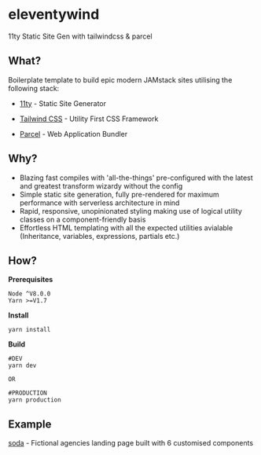 # eleventywind

11ty Static Site Gen with tailwindcss & parcel

## What?

Boilerplate template to build epic modern JAMstack sites utilising the following stack:

* [11ty](https://www.11ty.io) - Static Site Generator

* [Tailwind CSS](https://tailwindcss.com) - Utility First CSS Framework

* [Parcel](https://parceljs.org) - Web Application Bundler

## Why?

* Blazing fast compiles with 'all-the-things' pre-configured with the latest and greatest transform wizardy without the config
* Simple static site generation, fully pre-rendered for maximum performance with serverless architecture in mind
* Rapid, responsive, unopinionated styling making use of logical utility classes on a component-friendly basis
* Effortless HTML templating with all the expected utilities avialable (Inheritance, variables, expressions, partials etc.)

## How?

**Prerequisites**

```
Node ^V8.0.0
Yarn >=V1.7
```

**Install**

```
yarn install
```

**Build**

```
#DEV
yarn dev

OR

#PRODUCTION
yarn production
```

## Example
[soda](https://github.com/mwmac88/soda) - Fictional agencies landing page built with 6 customised components
